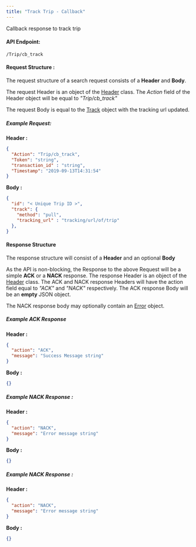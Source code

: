 ```yaml
---
title: "Track Trip - Callback"
---
```


Callback response to track trip

#### API Endpoint:

    /Trip/cb_track

#### Request Structure :

The request structure of a search request consists of a **Header** and **Body**.

The request Header is an object of the [Header](/Resources/Header) class. The *Action* field of the Header object will be equal to *"Trip/cb_track"*

The request Body is equal to the [Track](/Resources/Track) object with the tracking url updated.

##### Example Request:

**Header :**
``` json
{
  "Action": "Trip/cb_track",
  "Token": "string",
  "transaction_id" : "string",
  "Timestamp": "2019-09-13T14:31:54"
}
```

**Body :**
``` json
{
  "id": "< Unique Trip ID >",
  "track": {
    "method": "pull",
    "tracking_url" : "tracking/url/of/trip"
  },
}

```

#### Response Structure

The response structure will consist of a **Header** and an optional **Body**

As the API is non-blocking, the Response to the above Request will be a simple **ACK** or a **NACK** response. The response Header is an object of the [Header](/Resources/Header) class. The ACK and NACK response Headers will have the action field equal to *"ACK"* and *"NACK"* respectively. The ACK response Body will be an **empty** JSON object.

The NACK response body may optionally contain an [Error](/Resources/Error) object.

##### Example ACK Response

**Header :**

``` json
{
  "action": "ACK",
  "message": "Success Message string"
}
```

**Body :**
``` json
{}
```

##### Example NACK Response :

**Header :**
``` json
{
  "action": "NACK",
  "message": "Error message string"
}
```
**Body :**

``` json
{}
```
##### Example NACK Response :

**Header :**
``` json
{
  "action": "NACK",
  "message": "Error message string"
}
```

**Body :**
``` json
{}
```
